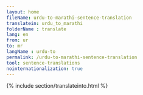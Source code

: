 ```yaml
---
layout: home
fileName: urdu-to-marathi-sentence-translation
translatein: urdu_to_marathi
folderName : translate
lang: en
from: ur
to: mr
langName : urdu-to
permalink: /urdu-to-marathi-sentence-translation
tool: sentence-translations
nointernationalization: true
---
```

{% include section/translateinto.html %}
